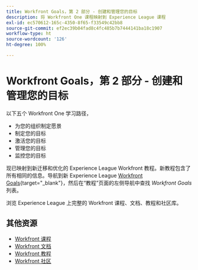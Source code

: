 ```yaml
---
title: Workfront Goals，第 2 部分 - 创建和管理您的目标
description: 将 Workfront One 课程映射到 Experience League 课程
exl-id: ec570612-165c-4350-8f65-f33549c42bb8
source-git-commit: ef2ec39b04fad8c4fc485b7b7444141ba18c1907
workflow-type: ht
source-wordcount: '126'
ht-degree: 100%

---
```


# Workfront Goals，第 2 部分 - 创建和管理您的目标

以下五个 Workfront One 学习路径，

* 为您的组织制定愿景
* 制定您的目标
* 激活您的目标
* 管理您的目标
* 监控您的目标

现已映射到新迁移和优化的 Experience League Workfront 教程。新教程包含了所有相同的信息。导航到新 Experience League [Workfront Goals](https://experienceleague.adobe.com/docs/workfront-learn/tutorials-workfront/workfront-goals/establish-a-vision-and-strategy/align-groups-and-teams-to-the-strategy.html?lang=zh-Hans){target="_blank"}，然后在“教程”页面的左侧导航中查找 *Workfront Goals* 列表。

浏览 Experience League 上完整的 Workfront 课程、文档、教程和社区库。


## 其他资源

* [Workfront 课程](https://experienceleague.adobe.com/?lang=en&amp;Solution=Workfront#courses)
* [Workfront 文档](https://experienceleague.adobe.com/docs/workfront.html)
* [Workfront 教程](https://experienceleague.adobe.com/docs/workfront-learn/tutorials-workfront/home.html)
* [Workfront 社区](https://experienceleaguecommunities.adobe.com/t5/workfront/ct-p/workfront)
